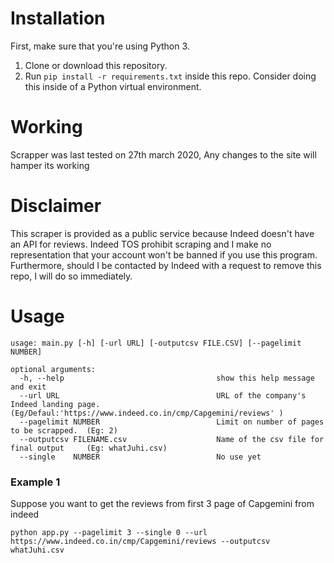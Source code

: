 # Installation
First, make sure that you're using Python 3.

1. Clone or download this repository.
2. Run `pip install -r requirements.txt` inside this repo. Consider doing this inside of a Python virtual environment.

# Working
Scrapper was last tested on 27th march 2020, Any changes to the site will hamper its working

# Disclaimer
This scraper is provided as a public service because Indeed doesn't have an API for reviews. Indeed TOS prohibit scraping and I make no representation that your account won't be banned if you use this program. Furthermore, should I be contacted by Indeed with a request to remove this repo, I will do so immediately.

# Usage
```
usage: main.py [-h] [-url URL] [-outputcsv FILE.CSV] [--pagelimit NUMBER]

optional arguments:
  -h, --help                                  show this help message and exit
  --url URL                                   URL of the company's Indeed landing page. (Eg/Defaul:'https://www.indeed.co.in/cmp/Capgemini/reviews' )
  --pagelimit NUMBER                          Limit on number of pages to be scrapped.  (Eg: 2)
  --outputcsv FILENAME.csv                    Name of the csv file for final output     (Eg: whatJuhi.csv)  
  --single    NUMBER                          No use yet 
```

### Example 1
Suppose you want to get the reviews from first 3 page of Capgemini from indeed

`python app.py --pagelimit 3 --single 0 --url https://www.indeed.co.in/cmp/Capgemini/reviews --outputcsv whatJuhi.csv`

